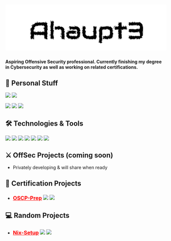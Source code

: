 # ![](name.svg)

#### Aspiring Offensive Security professional. Currently finishing my degree in Cybersecurity as well as working on related certifications.

## :robot: Personal Stuff

[![](https://img.shields.io/badge/Website-HauptSec.xyz-informational?style=flat&logo=ubuntu&logoColor=white&color=ff0000)](https://hauptsec.xyz)
[![](https://img.shields.io/website?down_color=ff0000&down_message=Down&label=Status&up_color=00ff00&up_message=Up&url=https%3A%2F%2FHauptSec.xyz)]()

[![](https://img.shields.io/github/followers/Ahaupt3?label=Followers&style=flat&logo=github&logoColor=white&color=ff0000)]()
[![](https://img.shields.io/github/stars/Ahaupt3?color=ff0000&label=Stars&logo=github)]()
[![](https://img.shields.io/badge/Twitter-Ahaupt3-informational?style=flat&logo=twitter&logoColor=white&color=ff0000)](https://twitter.com/ahaupt3)

## :hammer_and_wrench: Technologies & Tools

![](https://img.shields.io/badge/OS-Ubuntu-informational?style=flat&logo=ubuntu&logoColor=white&color=ff0000)
![](https://img.shields.io/badge/Editor-VS_Code-informational?style=flat&logo=visual-studio-code&logoColor=white&color=ff0000)
![](https://img.shields.io/badge/Shell-Zsh-informational?style=plastic&logo=shell&logoColor=white&color=ff0000)
![](https://img.shields.io/badge/Code-Ruby-informational?style=flat&logo=ruby&logoColor=white&color=ff0000)
![](https://img.shields.io/badge/Code-Python-informational?style=flat&logo=python&logoColor=white&color=ff0000)
![](https://img.shields.io/badge/Code-Golang-informational?style=flat&logo=go&logoColor=white&color=ff0000)
![](https://img.shields.io/badge/Code-Vue-informational?style=flat&logo=vue.js&logoColor=white&color=ff0000)

## :crossed_swords: OffSec Projects (coming soon)

- Privately developing & will share when ready

## :memo: Certification Projects

- ### <a href="https://github.com/Ahaupt3/OSCP-Prep" style="color:#ff0000">OSCP-Prep</a> ![](https://img.shields.io/github/stars/Ahaupt3/OSCP-Prep?color=ff0000&label=Stars&logo=github&style=plastic) ![](https://img.shields.io/github/last-commit/Ahaupt3/OSCP-Prep?color=ff0000&label=Latest%20Commit&logo=github&style=plastic)

## :computer: Random Projects

- ### <a href="https://github.com/Ahaupt3/Nix-Setup" style="color:#ff0000">Nix-Setup</a> ![](https://img.shields.io/github/stars/Ahaupt3/Nix-Setup?color=ff0000&label=Stars&logo=github&style=plastic) ![](https://img.shields.io/github/last-commit/Ahaupt3/Nix-Setup?color=ff0000&label=Latest%20Commit&logo=github&style=plastic)
